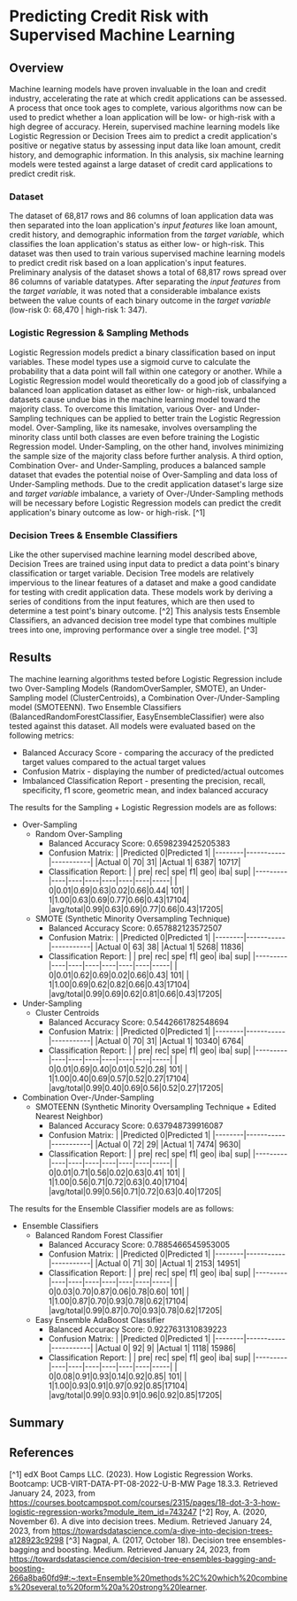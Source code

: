 # Predicting Credit Risk with Supervised Machine Learning

## Overview

Machine learning models have proven invaluable in the loan and credit industry, accelerating the rate at which credit applications can be assessed. A process that once took ages to complete, various algorithms now can be used to predict whether a loan application will be low- or high-risk with a high degree of accuracy. Herein, supervised machine learning models like Logistic Regression or Decision Trees aim to predict a credit application's positive or negative status by assessing input data like loan amount, credit history, and demographic information. In this analysis, six machine learning models were tested against a large dataset of credit card applications to predict credit risk.

### Dataset

The dataset of 68,817 rows and 86 columns of loan application data was then separated into the loan application's *input features* like loan amount, credit history, and demographic information from the *target variable,* which classifies the loan application's status as either low- or high-risk. This dataset was then used to train various supervised machine learning models to predict credit risk based on a loan application's input features. Preliminary analysis of the dataset shows a total of 68,817 rows spread over 86 columns of variable datatypes. After separating the *input features* from the *target variable,* it was noted that a considerable imbalance exists between the value counts of each binary outcome in the *target variable* (low-risk 0: 68,470 | high-risk 1: 347).

### Logistic Regression & Sampling Methods

Logistic Regression models predict a binary classification based on input variables. These model types use a sigmoid curve to calculate the probability that a data point will fall within one category or another. While a Logistic Regression model would theoretically do a good job of classifying a balanced loan application dataset as either low- or high-risk, unbalanced datasets cause undue bias in the machine learning model toward the majority class. To overcome this limitation, various Over- and Under-Sampling techniques can be applied to better train the Logistic Regression model. Over-Sampling, like its namesake, involves oversampling the minority class until both classes are even before training the Logistic Regression model. Under-Sampling, on the other hand, involves minimizing the sample size of the majority class before further analysis. A third option, Combination Over- and Under-Sampling, produces a balanced sample dataset that evades the potential noise of Over-Sampling and data loss of Under-Sampling methods. Due to the credit application dataset's large size and *target variable* imbalance, a variety of Over-/Under-Sampling methods will be necessary before Logistic Regression models can predict the credit application's binary outcome as low- or high-risk. [^1]

### Decision Trees & Ensemble Classifiers

Like the other supervised machine learning model described above, Decision Trees are trained using input data to predict a data point's binary classification or target variable. Decision Tree models are relatively impervious to the linear features of a dataset and make a good candidate for testing with credit application data. These models work by deriving a series of conditions from the input features, which are then used to determine a test point's binary outcome. [^2] This analysis tests Ensemble Classifiers, an advanced decision tree model type that combines multiple trees into one, improving performance over a single tree model. [^3]

## Results

The machine learning algorithms tested before Logistic Regression include two Over-Sampling Models (RandomOverSampler, SMOTE), an Under-Sampling model (ClusterCentroids), a Combination Over-/Under-Sampling model (SMOTEENN). Two Ensemble Classifiers (BalancedRandomForestClassifier, EasyEnsembleClassifier) were also tested against this dataset. All models were evaluated based on the following metrics:

+ Balanced Accuracy Score - comparing the accuracy of the predicted target values compared to the actual target values
+ Confusion Matrix - displaying the number of predicted/actual outcomes
+ Imbalanced Classification Report - presenting the precision, recall, specificity, f1 score, geometric mean, and index balanced accuracy

The results for the Sampling + Logistic Regression models are as follows:

- Over-Sampling
    - Random Over-Sampling
        - Balanced Accuracy Score: 0.6598239425205383
        - Confusion Matrix:
            |        |Predicted 0|Predicted 1|
            |--------|-----------|-----------|
            |Actual 0|         70|         31|
            |Actual 1|       6387|      10717|
        - Classification Report:
            |         | pre| rec| spe|  f1| geo| iba|  sup|
            |---------|----|----|----|----|----|----|-----|
            |        0|0.01|0.69|0.63|0.02|0.66|0.44|  101|
            |        1|1.00|0.63|0.69|0.77|0.66|0.43|17104|
            |avg/total|0.99|0.63|0.69|0.77|0.66|0.43|17205|
    - SMOTE (Synthetic Minority Oversampling Technique)
        - Balanced Accuracy Score: 0.657882123572507
        - Confusion Matrix:
            |        |Predicted 0|Predicted 1|
            |--------|-----------|-----------|
            |Actual 0|         63|         38|
            |Actual 1|       5268|      11836|
        - Classification Report:
            |         | pre| rec| spe|  f1| geo| iba|  sup|
            |---------|----|----|----|----|----|----|-----|
            |        0|0.01|0.62|0.69|0.02|0.66|0.43|  101|
            |        1|1.00|0.69|0.62|0.82|0.66|0.43|17104|
            |avg/total|0.99|0.69|0.62|0.81|0.66|0.43|17205|
- Under-Sampling
    - Cluster Centroids
        - Balanced Accuracy Score: 0.5442661782548694
        - Confusion Matrix:
            |        |Predicted 0|Predicted 1|
            |--------|-----------|-----------|
            |Actual 0|         70|         31|
            |Actual 1|      10340|       6764|
        - Classification Report:
            |         | pre| rec| spe|  f1| geo| iba|  sup|
            |---------|----|----|----|----|----|----|-----|
            |        0|0.01|0.69|0.40|0.01|0.52|0.28|  101|
            |        1|1.00|0.40|0.69|0.57|0.52|0.27|17104|
            |avg/total|0.99|0.40|0.69|0.56|0.52|0.27|17205|
- Combination Over-/Under-Sampling
    - SMOTEENN (Synthetic Minority Oversampling Technique + Edited Nearest Neighbor)
        - Balanced Accuracy Score: 0.637948739916087
        - Confusion Matrix:
            |        |Predicted 0|Predicted 1|
            |--------|-----------|-----------|
            |Actual 0|         72|         29|
            |Actual 1|       7474|       9630|
        - Classification Report:
            |         | pre| rec| spe|  f1| geo| iba|  sup|
            |---------|----|----|----|----|----|----|-----|
            |        0|0.01|0.71|0.56|0.02|0.63|0.41|  101|
            |        1|1.00|0.56|0.71|0.72|0.63|0.40|17104|
            |avg/total|0.99|0.56|0.71|0.72|0.63|0.40|17205|

The results for the Ensemble Classifier models are as follows:

- Ensemble Classifiers
    - Balanced Random Forest Classifier
        - Balanced Accuracy Score: 0.7885466545953005
        - Confusion Matrix:
            |        |Predicted 0|Predicted 1|
            |--------|-----------|-----------|
            |Actual 0|         71|         30|
            |Actual 1|       2153|      14951|
        - Classification Report:
            |         | pre| rec| spe|  f1| geo| iba|  sup|
            |---------|----|----|----|----|----|----|-----|
            |        0|0.03|0.70|0.87|0.06|0.78|0.60|  101|
            |        1|1.00|0.87|0.70|0.93|0.78|0.62|17104|
            |avg/total|0.99|0.87|0.70|0.93|0.78|0.62|17205|
    - Easy Ensemble AdaBoost Classifier
        - Balanced Accuracy Score: 0.9227631310839223
        - Confusion Matrix:
            |        |Predicted 0|Predicted 1|
            |--------|-----------|-----------|
            |Actual 0|         92|          9|
            |Actual 1|       1118|      15986|
        - Classification Report:
            |         | pre| rec| spe|  f1| geo| iba|  sup|
            |---------|----|----|----|----|----|----|-----|
            |        0|0.08|0.91|0.93|0.14|0.92|0.85|  101|
            |        1|1.00|0.93|0.91|0.97|0.92|0.85|17104|
            |avg/total|0.99|0.93|0.91|0.96|0.92|0.85|17205|





## Summary


## References
[^1] edX Boot Camps LLC. (2023). How Logistic Regression Works. Bootcamp: UCB-VIRT-DATA-PT-08-2022-U-B-MW Page 18.3.3. Retrieved January 24, 2023, from https://courses.bootcampspot.com/courses/2315/pages/18-dot-3-3-how-logistic-regression-works?module_item_id=743247 
[^2] Roy, A. (2020, November 6). A dive into decision trees. Medium. Retrieved January 24, 2023, from https://towardsdatascience.com/a-dive-into-decision-trees-a128923c9298 
[^3] Nagpal, A. (2017, October 18). Decision tree ensembles- bagging and boosting. Medium. Retrieved January 24, 2023, from https://towardsdatascience.com/decision-tree-ensembles-bagging-and-boosting-266a8ba60fd9#:~:text=Ensemble%20methods%2C%20which%20combines%20several,to%20form%20a%20strong%20learner. 